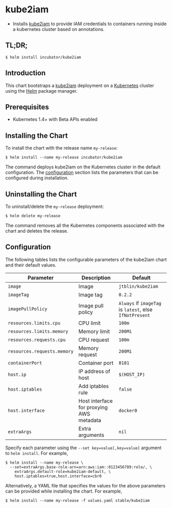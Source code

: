 # kube2iam

* Installs [kube2iam](https://github.com/jtblin/kube2iam) to provide IAM credentials to containers running inside a kubernetes cluster based on annotations.

## TL;DR;

```console
$ helm install incubator/kube2iam
```

## Introduction

This chart bootstraps a [kube2iam](https://github.com/jtblin/kube2iam) deployment on a [Kubernetes](http://kubernetes.io) cluster using the [Helm](https://helm.sh) package manager.

## Prerequisites

- Kubernetes 1.4+ with Beta APIs enabled

## Installing the Chart

To install the chart with the release name `my-release`:

```console
$ helm install --name my-release incubator/kube2iam
```

The command deploys kube2iam on the Kubernetes cluster in the default configuration. The [configuration](#configuration) section lists the parameters that can be configured during installation.

## Uninstalling the Chart

To uninstall/delete the `my-release` deployment:

```console
$ helm delete my-release
```

The command removes all the Kubernetes components associated with the chart and deletes the release.

## Configuration

The following tables lists the configurable parameters of the kube2iam chart and their default values.

| Parameter                   | Description                                | Default                                                    |
| --------------------------- | ------------------------------------------ | ---------------------------------------------------------- |
| `image`                     | Image                                      | `jtblin/kube2iam`                                          |
| `imageTag`                  | Image tag                                  | `0.2.2`                                                    |
| `imagePullPolicy`           | Image pull policy                          | `Always` if `imageTag` is `latest`, else `IfNotPresent`    |
| `resources.limits.cpu`      | CPU limit                                  | `100m`                                                     |
| `resources.limits.memory`   | Memory limit                               | `200Mi`                                                    |
| `resources.requests.cpu`    | CPU request                                | `100m`                                                     |
| `resources.requests.memory` | Memory request                             | `200Mi`                                                    |
| `containerPort`             | Container port                             | `8181`                                                     |
| `host.ip`                   | IP address of host                         | `$(HOST_IP)`                                               |
| `host.iptables`             | Add iptables rule                          | `false`                                                    |
| `host.interface`            | Host interface for proxying AWS metadata   | `docker0`                                                  |
| `extraArgs`                 | Extra arguments                            | `nil`                                                      |

Specify each parameter using the `--set key=value[,key=value]` argument to `helm install`. For example,

```console
$ helm install --name my-release \
  --set=extraArgs.base-role-arn=arn:aws:iam::0123456789:role/, \
    extraArgs.default-role=kube2iam-default, \
    host.iptables=true,host.interface=cbr0
```

Alternatively, a YAML file that specifies the values for the above parameters can be provided while installing the chart. For example,

```console
$ helm install --name my-release -f values.yaml stable/kube2iam
```
